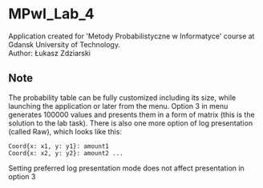 # MPwI_Lab_4

Application created for 'Metody Probabilistyczne w Informatyce' course at Gdansk University of Technology.  
Author: Łukasz Zdziarski

## Note
The probability table can be fully customized including its size, while launching the application or later from the menu. Option 3 in menu generates 100000 values and presents them in a form of matrix (this is the solution to the lab task). There is also one more option of log presentation (called Raw), which looks like this:
```
Coord{x: x1, y: y1}: amount1  
Coord{x: x2, y: y2}: amount2 ...
```
Setting preferred log presentation mode does not affect presentation in option 3
